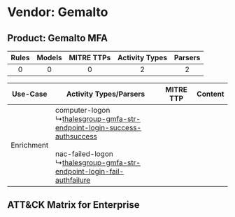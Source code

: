 Vendor: Gemalto
===============
Product: Gemalto MFA
--------------------
| Rules | Models | MITRE TTPs | Activity Types | Parsers |
|:-----:|:------:|:----------:|:--------------:|:-------:|
|   0   |   0    |     0      |       2        |    2    |

|  Use-Case  | Activity Types/Parsers    | MITRE TTP | Content    |
|:----------:| ---- | --------- | ---- |
| Enrichment |  computer-logon<br> ↳[thalesgroup-gmfa-str-endpoint-login-success-authsuccess](Ps/pC_thalesgroupgmfastrendpointloginsuccessauthsuccess.md)<br><br> nac-failed-logon<br> ↳[thalesgroup-gmfa-str-endpoint-login-fail-authfailure](Ps/pC_thalesgroupgmfastrendpointloginfailauthfailure.md)<br> |    | [](RM/r_m_gemalto_gemalto_mfa_Enrichment.md) |

ATT&CK Matrix for Enterprise
----------------------------
